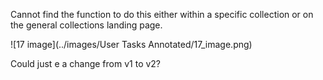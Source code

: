 Cannot find the function to do this either within a specific collection or on the general collections landing page.

![17 image](../images/User Tasks Annotated/17_image.png)

Could just e a change from v1 to v2?
